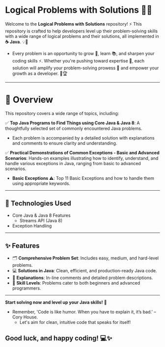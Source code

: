 # Logical Problems with Solutions 🚀💡

Welcome to the **Logical Problems with Solutions** repository! ⚡ This repository is crafted to help developers level up their problem-solving skills with a wide range of logical problems and their solutions, all implemented in **☕ Java**. 💡🌟
 - Every problem is an opportunity to grow 🌱, learn 📚, and sharpen your coding skills ⚡. Whether you're pushing toward expertise 🧠, each solution will amplify your problem-solving prowess 🎯 and empower your growth as a developer. 🚀🏆

---


# 📖 Overview

This repository covers a wide range of topics, including:

✅ **Top Java Programs to Find Things using Core Java & Java 8**: A thoughtfully selected set of commonly encountered Java problems.  

 - Each problem is accompanied by a detailed solution with explanations and comments to ensure clarity and understanding.

✅ **Practical Demonstrations of Common Exceptions - Basic and Advanced Scenarios**: Hands-on examples illustrating how to identify, understand, and handle various exceptions in Java, ranging from basic to advanced scenarios.
 - **Basic Exceptions ⚠️**: Top 11 Basic Exceptions and how to handle them using appropriate keywords.

---

## 🔧 Technologies Used
- Core Java & Java 8 Features
  - Streams API (Java 8)
- Exception Handling

---

## ✨ Features

- 🗂️ **Comprehensive Problem Set**: Includes easy, medium, and hard-level problems.  
- 💻 **Solutions in Java**: Clean, efficient, and production-ready Java code.  
- 📝 **Explanations**: In-line comments and detailed problem descriptions.  
- 🚀 **Skill Levels**: Problems cater to both beginners and advanced programmers.

---

**Start solving now and level up your Java skills!** 🚀
 -  Remember, 'Code is like humor. When you have to explain it, it’s bad.' – Cory House.
    - Let's aim for clean, intuitive code that speaks for itself!

## Good luck, and happy coding! 💻✨

